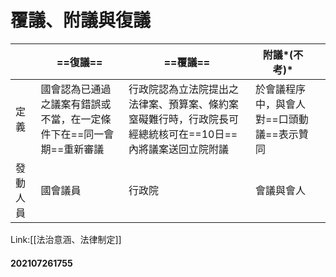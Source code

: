 # 覆議、附議與復議

|          | ==復議==                                                             | ==覆議==                                                                                                   | 附議*(不考)*                               |     |
| -------- | -------------------------------------------------------------------- | ---------------------------------------------------------------------------------------------------------- | ------------------------------------------ | --- |
| 定義     | 國會認為已通過之議案有錯誤或不當，在一定條件下在==同一會期==重新審議 | 行政院認為立法院提出之法律案、預算案、條約案窒礙難行時，行政院長可經總統核可在==10日==內將議案送回立院附議 | 於會議程序中，與會人對==口頭動議==表示贊同 |     |
| 發動人員 | 國會議員                                                             | 行政院                                                                                                     | 會議與會人                                 |     |


Link:[[法治意涵、法律制定]]

#### 202107261755